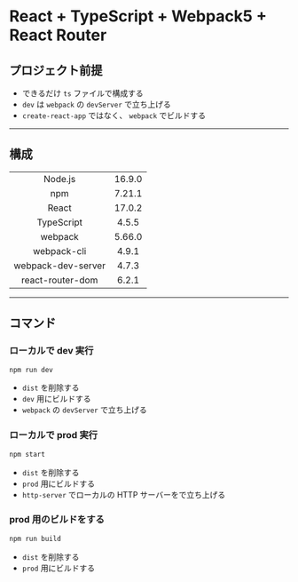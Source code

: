 # React + TypeScript + Webpack5 + React Router

## プロジェクト前提

- できるだけ `ts` ファイルで構成する
- `dev` は `webpack` の `devServer` で立ち上げる
- `create-react-app` ではなく、 `webpack` でビルドする

---

## 構成

|                    |        |
| :----------------: | :----: |
|      Node.js       | 16.9.0 |
|        npm         | 7.21.1 |
|       React        | 17.0.2 |
|     TypeScript     | 4.5.5  |
|      webpack       | 5.66.0 |
|    webpack-cli     | 4.9.1  |
| webpack-dev-server | 4.7.3  |
|  react-router-dom  | 6.2.1  |

---

## コマンド

### ローカルで dev 実行

```bash
npm run dev
```

- `dist` を削除する
- `dev` 用にビルドする
- `webpack` の `devServer` で立ち上げる

### ローカルで prod 実行

```bash
npm start
```

- `dist` を削除する
- `prod` 用にビルドする
- `http-server` でローカルの HTTP サーバーをで立ち上げる

### prod 用のビルドをする

```bash
npm run build
```

- `dist` を削除する
- `prod` 用にビルドする
